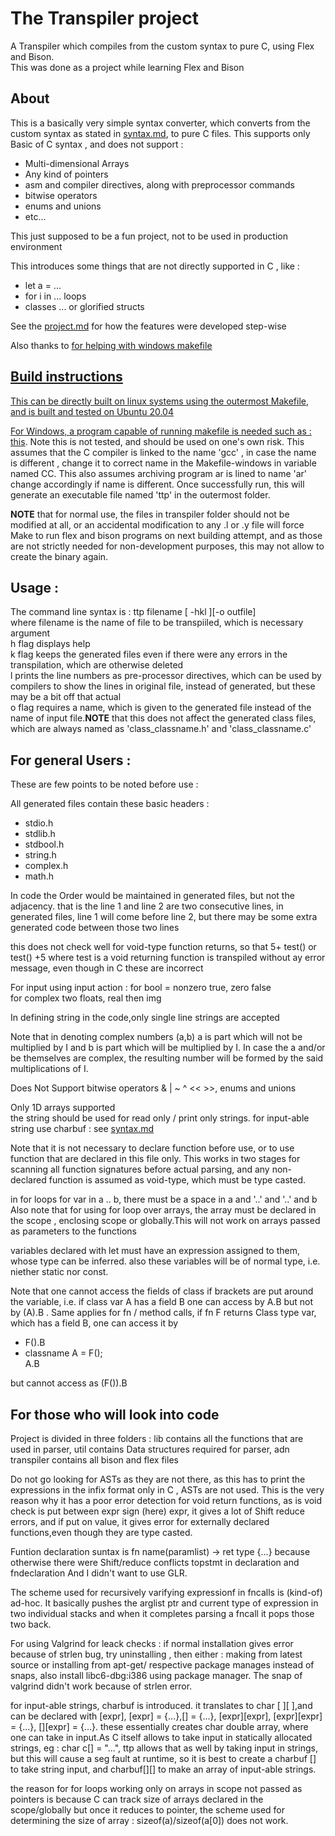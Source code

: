 # The Transpiler project

A Transpiler which compiles from the custom syntax to pure C, using Flex and Bison.<br />
This was done as a project while learning Flex and Bison

## About

This is a basically very simple syntax converter, which converts from the custom syntax as stated in <a href='https://github.com/YJDoc2/The-Transpiler-Project/blob/master/syntax.md'>syntax.md</a>, to pure C files.
This supports only Basic of C syntax , and does not support :

<ul>
    <li> Multi-dimensional Arrays</li>
    <li> Any kind of pointers </li>
    <li> asm and compiler directives, along with preprocessor commands</li>
    <li>bitwise operators</li>
    <li>enums and unions</li>
    <li>etc...</li>
</ul>

This just supposed to be a fun project, not to be used in production environment<br />

This introduces some things that are not directly supported in C , like :

<ul>
    <li>let a = ...</li>
    <li>for i in ... loops</li> 
    <li>classes ... or glorified structs </li>
</ul>

See the <a href='https://github.com/YJDoc2/The-Transpiler-Project/blob/master/project.md'>project.md</a> for how the features were developed step-wise

Also thanks to <a href='https://github.com/YatharthVyas'> for helping with windows makefile

## Build instructions

This can be directly built on linux systems using the outermost Makefile, and is built and tested on Ubuntu 20.04

For Windows, a program capable of running makefile is needed such as : <a href = 'http://gnuwin32.sourceforge.net/packages/make.htm'>this</a>. Note this is not tested, and should be used on one's own risk.
This assumes that the C compiler is linked to the name 'gcc' , in case the name is different , change it to correct name in the Makefile-windows in variable named CC. This also assumes archiving program ar is lined to name 'ar' change accordingly if name is different.
Once successfully run, this will generate an executable file named 'ttp' in the outermost folder.

<strong>NOTE</strong> that for normal use, the files in transpiler folder should not be modified at all, or an accidental modification to any
.l or .y file will force Make to run flex and bison programs on next building attempt, and as those are not strictly needed for non-development purposes, this may not allow to create the binary again.

## Usage :

The command line syntax is :
ttp filename [ -hkl ][-o outfile]<br/>
where filename is the name of file to be transpiiled, which is necessary argument<br/>
h flag displays help<br/>
k flag keeps the generated files even if there were any errors in the transpilation, which are otherwise deleted<br/>
l prints the line numbers as pre-processor directives, which can be used by compilers to show the lines in original file, instead of generated, but these may be a bit off that actual<br/>
o flag requires a name, which is given to the generated file instead of the name of input file.<strong>NOTE</strong> that this does not affect the generated class files, which are always named as 'class_classname.h' and 'class_classname.c'<br/>

## For general Users :

These are few points to be noted before use :

All generated files contain these basic headers :

<ul>
<li>stdio.h</li>
<li>stdlib.h</li>
<li>stdbool.h</li>
<li>string.h</li>
<li>complex.h</li>
<li>math.h</li>
</ul>

In code the Order would be maintained in generated files, but not the adjacency.
that is the line 1 and line 2 are two consecutive lines, in generated files, line 1 will come before line 2, but there may be some extra generated code between those two lines<br />

this does not check well for void-type function returns, so that 5+ test() or test() +5 where test is a void returning function is transpiled without ay error message, even though in C these are incorrect

For input using input action :
for bool = nonzero true, zero false<br />
for complex two floats, real then img<br />

In defining string in the code,only single line strings are accepted<br />

Note that in denoting complex numbers (a,b) a is part which will not be multiplied by I and b is part which will be multiplied by I.
In case the a and/or be themselves are complex, the resulting number will be formed by the said multiplications of I.<br />

Does Not Support bitwise operators & | ~ ^ << >>, enums and unions<br />

Only 1D arrays supported<br/>
the string should be used for read only / print only strings. for input-able string use charbuf : see <a href='https://github.com/YJDoc2/The-Transpiler-Project/blob/master/syntax.md'>syntax.md</a>

Note that it is not necessary to declare function before use, or to use function that are declared in this file only.
This works in two stages for scanning all function signatures before actual parsing, and any non-declared function is assumed as void-type, which must be type casted.<br/>

in for loops for var in a .. b, there must be a space in a and '..' and '..' and b</br>
Also note that for using for loop over arrays, the array must be declared in the scope , enclosing scope or globally.This will not work on arrays passed as parameters to the functions<br/>

variables declared with let must have an expression assigned to them, whose type can be inferred. also these variables will be of normal type, i.e. niether static nor const.<br/>

Note that one cannot access the fields of class if brackets are put around the variable, i.e. if class var A has a field B one can access by A.B but not by (A).B . Same applies for fn / method calls, if fn F returns Class type var, which has a field B, one can access it by

<ul>
<li> F().B </li>
<li>classname A = F();<br />
    A.B</li>
</ul>
but cannot access as (F()).B
<br />

## For those who will look into code

Project is divided in three folders : lib contains all the functions that are used in parser, util contains Data structures required for parser, adn transpiler contains all bison and flex files<br />

Do not go looking for ASTs as they are not there, as this has to print the expressions in the infix format only in C , ASTs are not used.
This is the very reason why it has a poor error detection for void return functions, as is void check is put between expr sign (here) expr, it gives a lot of Shift reduce errors, and if put on value, it gives error for externally declared functions,even though they are type casted.<br />

Funtion declaration suntax is fn name(paramlist) -> ret type {...} because otherwise there were Shift/reduce conflicts topstmt in declaration and fndeclaration And I didn't want to use GLR.<br />

The scheme used for recursively varifying expressionf in fncalls is (kind-of) ad-hoc. It basically pushes the arglist ptr and current type of expression in two individual stacks and when it completes parsing a fncall it pops those two back.<br />

For using Valgrind for leack checks : if normal installation gives error because of strlen bug, try uninstalling , then either : making from latest source or installing from apt-get/ respective package manages instead of snaps, also install libc6-dbg:i386 using package manager.
The snap of valgrind didn't work because of strlen error.<br />

for input-able strings, charbuf is introduced. it translates to char [ ][ ],and can be declared with [expr], [expr] = {...},[] = {...}, [expr][expr], [expr][expr] = {...}, [][expr] = {...}. these essentially creates char double array, where one can take in input.As C itself allows to take input in statically allocated strings, eg : char c[] = "...", ttp allows that as well by taking input in strings, but this will cause a seg fault at runtime, so it is best to create a charbuf [] to take string input, and charbuf[][] to make an array of input-able strings. <br />

the reason for for loops working only on arrays in scope not passed as pointers is because C can track size of arrays declared in the scope/globally but once it reduces to pointer, the scheme used for determining the size of array : sizeof(a)/sizeof(a[0]) does not work.<br/>
